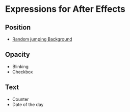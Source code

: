# Expressions for After Effects

## Position
- [Random jumping Background](../blob/main/Position/RandomJumpingBackground.js)

## Opacity
- Blinking
- Checkbox

## Text
- Counter
- Date of the day
